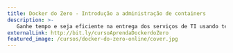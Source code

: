```yaml
---
title: Docker do Zero - Introdução a administração de containers
description: >-
   Ganhe tempo e seja eficiente na entrega dos serviços de TI usando tecnologia de containers
externalLink: http://bit.ly/cursoAprendaDockerdoZero
featured_image: /cursos/docker-do-zero-online/cover.jpg
---
```

